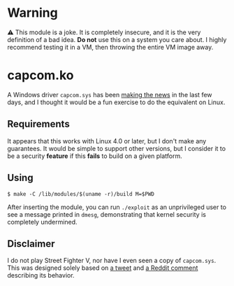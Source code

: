 # Warning

:warning: This module is a joke.  It is completely insecure, and it is the very
definition of a bad idea.  **Do not** use this on a system you care about.  I
highly recommend testing it in a VM, then throwing the entire VM image away.

# capcom.ko

A Windows driver `capcom.sys` has been [making the news](https://www.reddit.com/r/Games/comments/545cjy/sfvs_new_pc_update_is_accessing_kernel_level_in/d7z4eev)
in the last few days, and I thought it would be a fun exercise to do the
equivalent on Linux.

## Requirements

It appears that this works with Linux 4.0 or later, but I don't make any
guarantees.  It would be simple to support other versions, but I consider it to
be a security **feature** if this **fails** to build on a given platform.

## Using

    $ make -C /lib/modules/$(uname -r)/build M=$PWD

After inserting the module, you can run `./exploit` as an unprivileged user to
see a message printed in `dmesg`, demonstrating that kernel security is
completely undermined.

## Disclaimer

I do not play Street Fighter V, nor have I even seen a copy of `capcom.sys`.
This was designed solely based on
[a tweet](https://twitter.com/TheWack0lian/status/779397840762245124) and
[a Reddit comment](https://www.reddit.com/r/Games/comments/545cjy/sfvs_new_pc_update_is_accessing_kernel_level_in/d7z4eev)
describing its behavior.

